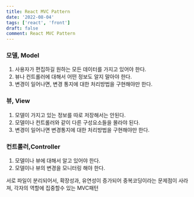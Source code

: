 ```yaml
---
title: React MVC Pattern
date: '2022-08-04'
tags: ['react', 'front']
draft: false
comment: React MVC Pattern
---
```


### 모델, Model

1. 사용자가 편집하길 원하는 모든 데이터를 가지고 있어야 한다.
2. 뷰나 컨트롤러에 대해서 어떤 정보도 알지 말아야 한다.
3. 변경이 일어나면, 변경 통지에 대한 처리방법을 구현해야만 한다.

### 뷰, View

1. 모델이 가지고 있는 정보를 따로 저장해서는 안된다.
2. 모델이나 컨트롤러와 같이 다른 구성요소들을 몰라야 된다.
3. 변경이 일어나면 변경통지에 대한 처리방법을 구현해야만 한다.

### 컨트롤러,Controller

1. 모델이나 뷰에 대해서 알고 있어야 한다.
2. 모델이나 뷰의 변경을 모니터링 해야 한다.

서로 파일이 분리되어서, 확장성과, 유연성이 증가되어 중복코딩이라는 문제점이 사라져, 각자의 역할에 집중할수 있는 MVC패턴
